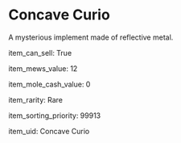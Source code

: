 # Concave Curio

A mysterious implement made of reflective metal.

item_can_sell: True

item_mews_value: 12

item_mole_cash_value: 0

item_rarity: Rare

item_sorting_priority: 99913

item_uid: Concave Curio